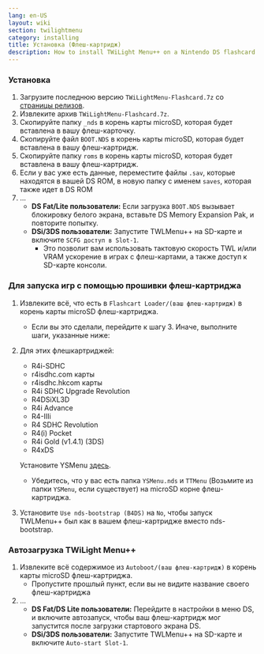 ```yaml
---
lang: en-US
layout: wiki
section: twilightmenu
category: installing
title: Установка (Флеш-картридж)
description: How to install TWiLight Menu++ on a Nintendo DS flashcard
---
```


### Установка
1. Загрузите последнюю версию `TWiLightMenu-Flashcard.7z` со [страницы релизов](https://github.com/DS-Homebrew/TWiLightMenu/releases).
1. Извлеките архив `TWiLightMenu-Flashcard.7z`.
1. Скопируйте папку `_nds` в корень карты microSD, которая будет вставлена в вашу флеш-карточку.
1. Скопируйте файл `BOOT.NDS` в корень карты microSD, которая будет вставлена в вашу флеш-картридж.
1. Скопируйте папку `roms` в корень карты microSD, которая будет вставлена в вашу флеш-картридж.
1. Если у вас уже есть данные, переместите файлы `.sav`, которые находятся в вашей DS ROM, в новую папку с именем `saves`, которая также идет в DS ROM
1. ...
   - **DS Fat/Lite пользователи:** Если загрузка `BOOT.NDS` вызывает блокировку белого экрана, вставьте DS Memory Expansion Pak, и повторите попытку.
   - **DSi/3DS пользователи:** Запустите TWLMenu++ на SD-карте и включите `SCFG доступ в Slot-1`.
      - Это позволит вам использовать тактовую скорость TWL и/или VRAM ускорение в играх с флеш-картами, а также доступ к SD-карте консоли.

### Для запуска игр с помощью прошивки флеш-картриджа
1. Извлеките всё, что есть в `Flashcart Loader/(ваш флеш-картридж)` в корень карты microSD флеш-картриджа.
   - Если вы это сделали, перейдите к шагу 3. Иначе, выполните шаги, указанные ниже:

1. Для этих флешкартриджей:
   - R4i-SDHC
   - r4isdhc.com карты
   - r4isdhc.hkcom карты
   - R4i SDHC Upgrade Revolution
   - R4DSiXL3D
   - R4i Advance
   - R4-IIIi
   - R4 SDHC Revolution
   - R4(i) Pocket
   - R4i Gold (v1.4.1) (3DS)
   - R4xDS

   Установите YSMenu [здесь](https://gbatemp.net/threads/retrogamefan-updates-releases.267243/).
      - Убедитесь, что у вас есть папка `YSMenu.nds` и `TTMenu` (Возьмите из папки `YSMenu`, если существует) на microSD корне флеш-картриджа.
1. Установите `Use nds-bootstrap (B4DS)` на `No`, чтобы запуск TWLMenu++ был как в вашем флеш-картридже вместо nds-bootstrap.

### Автозагрузка TWiLight Menu++
1. Извлеките всё содержимое из `Autoboot/(ваш флеш-картридж)` в корень карты microSD флеш-картриджа.
   - Пропустите прошлый пункт, если вы не видите название своего флеш-картриджа
1. ...
   - **DS Fat/DS Lite пользователи:** Перейдите в настройки в меню DS, и включите автозапуск, чтобы ваш флеш-картридж мог запустится после загрузки стартового экрана DS.
   - **DSi/3DS пользователи:** Запустите TWLMenu++ на SD-карте и включите `Auto-start Slot-1`.
